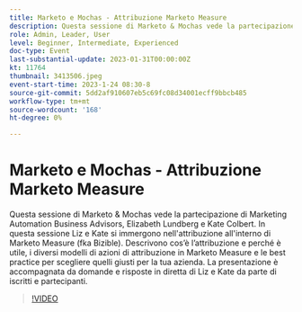 ```yaml
---
title: Marketo e Mochas - Attribuzione Marketo Measure
description: Questa sessione di Marketo & Mochas vede la partecipazione di Marketing Automation Business Advisors, Elizabeth Lundberg e Kate Colbert. In questa sessione Liz e Kate si immergono nell'attribuzione all'interno di Marketo Measure (fka Bizible). Descrivono cos’è l’attribuzione e perché è utile, i diversi modelli di azioni di attribuzione in Marketo Measure e le best practice per scegliere quelli giusti per la tua azienda. La presentazione è accompagnata da domande e risposte in diretta di Liz e Kate da parte di iscritti e partecipanti.
role: Admin, Leader, User
level: Beginner, Intermediate, Experienced
doc-type: Event
last-substantial-update: 2023-01-31T00:00:00Z
kt: 11764
thumbnail: 3413506.jpeg
event-start-time: 2023-1-24 08:30-8
source-git-commit: 5dd2af910607eb5c69fc08d34001ecff9bbcb485
workflow-type: tm+mt
source-wordcount: '168'
ht-degree: 0%

---
```


# Marketo e Mochas - Attribuzione Marketo Measure

Questa sessione di Marketo &amp; Mochas vede la partecipazione di Marketing Automation Business Advisors, Elizabeth Lundberg e Kate Colbert. In questa sessione Liz e Kate si immergono nell&#39;attribuzione all&#39;interno di Marketo Measure (fka Bizible). Descrivono cos’è l’attribuzione e perché è utile, i diversi modelli di azioni di attribuzione in Marketo Measure e le best practice per scegliere quelli giusti per la tua azienda. La presentazione è accompagnata da domande e risposte in diretta di Liz e Kate da parte di iscritti e partecipanti.

>[!VIDEO](https://video.tv.adobe.com/v/3413506/?quality=12&learn=on)